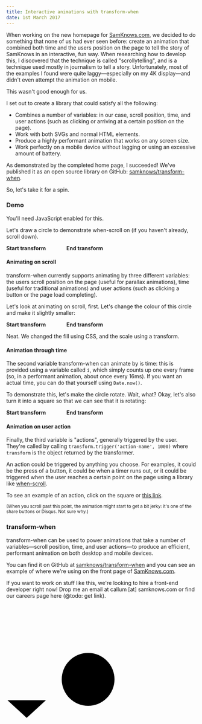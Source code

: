 ```yaml
---
title: Interactive animations with transform-when
date: 1st March 2017
---
```


<link rel="stylesheet" href="/assets/build/transform-when.css">

When working on the new homepage for [SamKnows.com], we decided to do something that none of us had ever seen before: create an animation that combined both time and the users position on the page to tell the story of SamKnows in an interactive, fun way. When researching how to develop this, I discovered that the technique is called "scrollytelling", and is a technique used mostly in journalism to tell a story. Unfortunately, most of the examples I found were quite laggy—especially on my 4K display—and didn't even attempt the animation on mobile.

This wasn't good enough for us.

I set out to create a library that could satisfy all the following:

- Combines a number of variables: in our case, scroll position, time, and user actions (such as clicking or arriving at a certain position on the page).
- Work with both SVGs and normal HTML elements.
- Produce a highly performant animation that works on any screen size.
- Work perfectly on a mobile device without lagging or using an excessive amount of battery.

As demonstrated by the completed home page, I succeeded! We've published it as an open source library on GitHub: [samknows/transform-when].

So, let's take it for a spin.

### Demo

You'll need JavaScript enabled for this.

Let's draw a circle to demonstrate when-scroll on (if you haven't already, scroll down).

<div class="transform" data-transform="draw-circle">
    <strong class="start">Start transform</strong>
    <strong>&nbsp;</strong>
    <strong>&nbsp;</strong>
    <strong>&nbsp;</strong>
    <strong>&nbsp;</strong>
    <strong>&nbsp;</strong>
    <strong>&nbsp;</strong>
    <strong>&nbsp;</strong>
    <strong class="end">End transform</strong>
</div>

#### Animating on scroll

transform-when currently supports animating by three different variables: the users scroll position on the page (useful for parallax animations), time (useful for traditional animations) and user actions (such as clicking a button or the page load completing).

Let's look at animating on scroll, first. Let's change the colour of this circle and make it slightly smaller:

<div class="transform" data-transform="scroll">
    <strong class="start">Start transform</strong>
    <strong>&nbsp;</strong>
    <strong>&nbsp;</strong>
    <strong>&nbsp;</strong>
    <strong>&nbsp;</strong>
    <strong>&nbsp;</strong>
    <strong>&nbsp;</strong>
    <strong>&nbsp;</strong>
    <strong class="end">End transform</strong>
</div>

Neat. We changed the fill using CSS, and the scale using a transform.

#### Animation through time

The second variable transform-when can animate by is time: this is provided using a variable called `i`, which simply counts up one every frame (so, in a performant animation, about once every 16ms). If you want an actual time, you can do that yourself using `Date.now()`.

To demonstrate this, let's make the circle rotate. Wait, what? Okay, let's also turn it into a square so that we can see that it is rotating:

<div class="transform" data-transform="time">
    <strong class="start">Start transform</strong>
    <strong>&nbsp;</strong>
    <strong>&nbsp;</strong>
    <strong>&nbsp;</strong>
    <strong>&nbsp;</strong>
    <strong>&nbsp;</strong>
    <strong>&nbsp;</strong>
    <strong>&nbsp;</strong>
    <strong class="end">End transform</strong>
</div>

#### Animation on user action

Finally, the third variable is "actions", generally triggered by the user. They're called by calling `transform.trigger('action-name', 1000)` where `transform` is the object returned by the transformer.

An action could be triggered by anything you choose. For examples, it could be the press of a button, it could be when a timer runs out, or it could be triggered when the user reaches a certain point on the page using a library like <a href="https://github.com/callumacrae/when-scroll">when-scroll</a>.

To see an example of an action, click on the square or <a href="#action" class="trigger-action">this link</a>.

<small>(When you scroll past this point, the animation might start to get a bit jerky: it's one of the share buttons or Disqus. Not sure why.)</small>

### transform-when

transform-when can be used to power animations that take a number of variables—scroll position, time, and user actions—to produce an efficient, performant animation on both desktop and mobile devices.

You can find it on GitHub at [samknows/transform-when] and you can see an example of where we're using on the front page of [SamKnows.com].

If you want to work on stuff like this, we're looking to hire a front-end developer right now! Drop me an email at callum [at] samknows.com or find our careers page here (@todo: get link).

<svg class="arrow" width="108" height="304" xmlns="http://www.w3.org/2000/svg" viewBox="0 0 108 304" >
	<polyline class="st0" points="105,254.2 54,301 3,254.2 	"/>
	<line class="st0" x1="54" y1="301" x2="54" y2="3"/>
</svg>

<svg class="demo" width="210" height="210" viewBox="0 0 210 210" xmlns="http://www.w3.org/2000/svg">
    <rect transform="translate(105 105)" x="-70" y="-70" width="140" height="140" rx="70" ry="70" />
</svg>

<script src="/assets/build/transform-when.js"></script>


[SamKnows.com]: https://www.samknows.com/
[samknows/transform-when]: https://github.com/samknows/transform-when